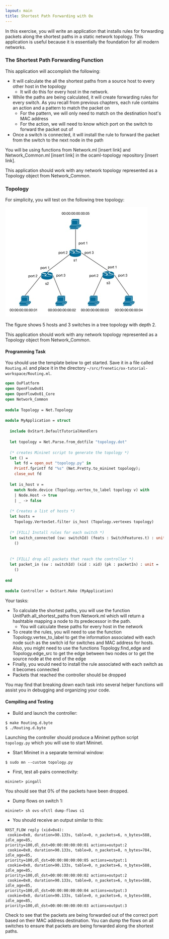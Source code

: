 ```yaml
---
layout: main
title: Shortest Path Forwarding with Ox
---
```


In this exercise, you will write an application that installs rules for forwarding packets along the shortest 
paths in a static network topology. This application is useful because it is essentially the foundation for all 
modern networks.

### The Shortest Path Forwarding Function

This application will accomplish the following:

* It will calculate the all the shortest paths from a source host to every other host in the topology
    * It will do this for every host in the network.
* While the paths are being calculated, it will create forwarding rules for every switch. As you recall from
previous chapters, each rule contains an action and a pattern to match the packet on 
    * For the pattern, we will only need to match on the destination host's MAC address
    * For the action, we will need to know which port on the switch to forward the packet out of
* Once a switch is connected, it will install the rule to forward the packet from the switch to the next
node in the path

You will be using functions from Network.ml [insert link] and Network_Common.ml [insert link] in the
 ocaml-topology repository [insert link].

This application should work with any network topology represented as a Topology object from Network_Common.

### Topology

For simplicity, you will test on the following tree topology: 

![images](../images/Routing.jpg)

The figure shows 5 hosts and 3 switches in a tree topology with depth 2. 

This application should work with any network topology represented as a Topology object from Network_Common.

#### Programming Task

You should use the template below to get started. Save it in a file called  `Routing.ml` and
place it in the directory `~/src/frenetic/ox-tutorial-workspace/Routing.ml`.

 ~~~ocaml
 open OxPlatform
 open OpenFlow0x01
 open OpenFlow0x01_Core
 open Network_Common

 module Topology = Net.Topology
 
 module MyApplication = struct

   include OxStart.DefaultTutorialHandlers

   let topology = Net.Parse.from_dotfile "topology.dot"
   
   (* creates Mininet script to generate the topology *)
   let () = 
     let fd = open_out "topology.py" in 
     Printf.fprintf fd "%s" (Net.Pretty.to_mininet topology);
     close_out fd

   let is_host v = 
     match Node.device (Topology.vertex_to_label topology v) with 
     | Node.Host -> true 
     | _ -> false  
  
   (* Creates a list of hosts *)
   let hosts = 
     Topology.VertexSet.filter is_host (Topology.vertexes topology)

   (* [FILL] Install rules for each switch *)
   let switch_connected (sw: switchId) (feats : SwitchFeatures.t) : unit = 
     ()
    

   (* [FILL] drop all packets that reach the controller *)
   let packet_in (sw : switchId) (xid : xid) (pk : packetIn) : unit =
     ()

 end
  
 module Controller = OxStart.Make (MyApplication)
 ~~~

Your tasks:

* To calculate the shortest paths, you will use the function UnitPath.all_shortest_paths from Network.ml which will 
return a hashtable mapping a node to its predecessor in the path. 
    * You will calculate these paths for every host in the network 
* To create the rules, you will need to use the function Topology.vertex_to_label to get the information associated with 
each node such as the switch id for switches and MAC address for hosts. Also, you might need to use the functions 
Topology.find_edge and Topology.edge_src to get the edge between two nodes or to get the source node at the end of 
the edge 
* Finally, you would need to install the rule associated with each switch as it becomes connected
* Packets that reached the controller should be dropped

You may find that breaking down each task into several helper functions will assist you in debugging and organizing
your code.


#### Compiling and Testing

 * Build and launch the controller:

 ~~~shell
 $ make Routing.d.byte
 $ ./Routing.d.byte
 ~~~

 Launching the controller should produce a Mininet python script `topology.py` which you will use to start Mininet.

 * Start Mininet in a separate terminal window:

 ~~~shell
 $ sudo mn --custom topology.py
 ~~~

 * First, test all-pairs connectivity:

 ~~~
 mininet> pingall
 ~~~

 You should see that 0% of the packets have been dropped.

  
 * Dump flows on switch 1:

 ~~~
 mininet> sh ovs-ofctl dump-flows s1
 ~~~

 * You should receive an output similar to this:

 ~~~
 NXST_FLOW reply (xid=0x4):
  cookie=0x0, duration=90.133s, table=0, n_packets=6, n_bytes=588, idle_age=85, 
 priority=100,dl_dst=00:00:00:00:00:01 actions=output:2
  cookie=0x0, duration=90.133s, table=0, n_packets=8, n_bytes=784, idle_age=85, 
 priority=100,dl_dst=00:00:00:00:00:05 actions=output:1
  cookie=0x0, duration=90.133s, table=0, n_packets=6, n_bytes=588, idle_age=85, 
 priority=100,dl_dst=00:00:00:00:00:02 actions=output:2
  cookie=0x0, duration=90.133s, table=0, n_packets=6, n_bytes=588, idle_age=85, 
 priority=100,dl_dst=00:00:00:00:00:04 actions=output:3
  cookie=0x0, duration=90.133s, table=0, n_packets=6, n_bytes=588, idle_age=85, 
 priority=100,dl_dst=00:00:00:00:00:03 actions=output:3
 ~~~

 Check to see that the packets are being forwarded out of the correct port based on
 their MAC address destination. You can dump the flows on all switches to ensure that
 packets are being forwarded along the shortest paths. 

